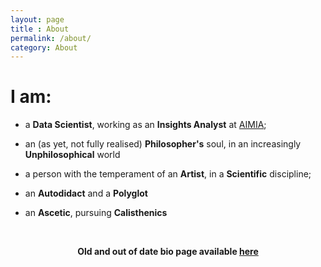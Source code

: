 ```yaml
---
layout: page
title : About
permalink: /about/
category: About
---
```


# I am: 

- a **Data Scientist**, working as an **Insights Analyst** at [AIMIA](www.aimia.com);  

- an (as yet, not fully realised) **Philosopher's** soul, in an increasingly **Unphilosophical** world 

- a person with the temperament of an **Artist**, in a **Scientific** discipline;  

- an **Autodidact** and a **Polyglot**
 
- an **Ascetic**, pursuing **Calisthenics**  


<br>
<center>
       <!--<p><strong><span class="manual">Ali Arsalan Kazmi</span></strong></p> -->
                <p><strong>Old and out of date bio page available <a href="https://aliarsalankazmi.github.io" target="_blank">here</a></strong>
                </p>
</center>
<br>



